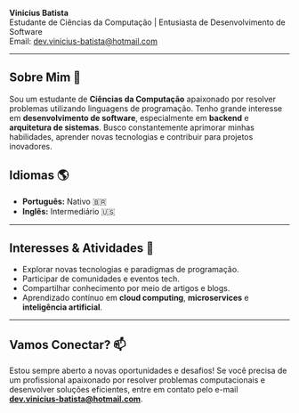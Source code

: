 **Vinicius Batista**  
Estudante de Ciências da Computação | Entusiasta de Desenvolvimento de Software  
Email: dev.vinicius-batista@hotmail.com  

---

## Sobre Mim 🌟

Sou um estudante de **Ciências da Computação** apaixonado por resolver problemas utilizando linguagens de programação. Tenho grande interesse em **desenvolvimento de software**, especialmente em **backend** e **arquitetura de sistemas**. Busco constantemente aprimorar minhas habilidades, aprender novas tecnologias e contribuir para projetos inovadores.


## Idiomas 🌎

- **Português:** Nativo 🇧🇷
- **Inglês:** Intermediário 🇺🇸

---

## Interesses & Atividades 🌟

- Explorar novas tecnologias e paradigmas de programação.
- Participar de comunidades e eventos tech.
- Compartilhar conhecimento por meio de artigos e blogs.
- Aprendizado contínuo em **cloud computing**, **microservices** e **inteligência artificial**.

---

## Vamos Conectar? 📫

Estou sempre aberto a novas oportunidades e desafios! Se você precisa de um profissional apaixonado por resolver problemas computacionais e desenvolver soluções eficientes, entre em contato pelo e-mail **dev.vinicius-batista@hotmail.com**.

